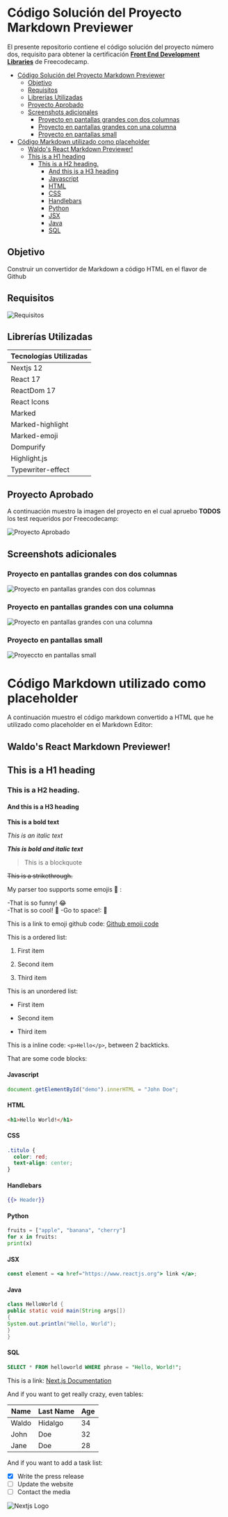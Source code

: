 # Código Solución del Proyecto Markdown Previewer

El presente repositorio contiene el código solución del proyecto número dos, requisito para obtener la certificación [**Front End Development Libraries**](https://www.freecodecamp.org/learn/front-end-development-libraries/front-end-development-libraries-projects/build-a-markdown-previewer) de Freecodecamp.

- [Código Solución del Proyecto Markdown Previewer](#código-solución-del-proyecto-markdown-previewer)
  - [Objetivo](#objetivo)
  - [Requisitos](#requisitos)
  - [Librerías Utilizadas](#librerías-utilizadas)
  - [Proyecto Aprobado](#proyecto-aprobado)
  - [Screenshots adicionales](#screenshots-adicionales)
    - [Proyecto en pantallas grandes con dos columnas](#proyecto-en-pantallas-grandes-con-dos-columnas)
    - [Proyecto en pantallas grandes con una columna](#proyecto-en-pantallas-grandes-con-una-columna)
    - [Proyecto en pantallas small](#proyecto-en-pantallas-small)
- [Código Markdown utilizado como placeholder](#código-markdown-utilizado-como-placeholder)
  - [Waldo's React Markdown Previewer!](#waldos-react-markdown-previewer)
  - [This is a H1 heading](#this-is-a-h1-heading)
    - [This is a H2 heading.](#this-is-a-h2-heading)
      - [And this is a H3 heading](#and-this-is-a-h3-heading)
      - [Javascript](#javascript)
      - [HTML](#html)
      - [CSS](#css)
      - [Handlebars](#handlebars)
      - [Python](#python)
      - [JSX](#jsx)
      - [Java](#java)
      - [SQL](#sql)

## Objetivo

Construir un convertidor de Markdown a código HTML en el flavor de Github

## Requisitos

![Requisitos](./screenshots/requisitos.webp)

## Librerías Utilizadas

| Tecnologías Utilizadas |
| ---------------------- |
| Nextjs 12              |
| React 17               |
| ReactDom 17            |
| React Icons            |
| Marked                 |
| Marked-highlight       |
| Marked-emoji           |
| Dompurify              |
| Highlight.js           |
| Typewriter-effect      |

## Proyecto Aprobado

A continuación muestro la imagen del proyecto en el cual apruebo **TODOS** los test requeridos por Freecodecamp:

![Proyecto Aprobado](./screenshots/proyecto_all_test_aprobados.webp)

## Screenshots adicionales

### Proyecto en pantallas grandes con dos columnas

![Proyecto en pantallas grandes con dos columnas](./screenshots/pantallas_grandes_dos_columnas.webp)

### Proyecto en pantallas grandes con una columna

![Proyecto en pantallas grandes con una columna](./screenshots/pantallas_grandes_una_columna.webp)

### Proyecto en pantallas small

![Proyeccto en pantallas small](./screenshots/pantallas_small.webp)

# Código Markdown utilizado como placeholder

A continuación muestro el código markdown convertido a HTML que he utilizado como placeholder en el Markdown Editor:

## Waldo's React Markdown Previewer!

## This is a H1 heading

### This is a H2 heading.

#### And this is a H3 heading

**This is a bold text**

_This is an italic text_

**_This is bold and italic text_**

> This is a blockquote

~~This is a strikethrough.~~

My parser too supports some emojis :tada: :

-That is so funny! :joy:  
-That is so cool! :tada:
-Go to space!: :rocket:

This is a link to emoji github code: [Github emoji code](https://gist.github.com/rxaviers/7360908)

This is a ordered list:

1. First item

2. Second item

3. Third item

This is an unordered list:

- First item

- Second item

- Third item

This is a inline code: `<p>Hello</p>`, between 2 backticks.

That are some code blocks:

#### Javascript

```js
document.getElementById("demo").innerHTML = "John Doe";
```

#### HTML

```html
<h1>Hello World!</h1>
```

#### CSS

```css
.titulo {
  color: red;
  text-align: center;
}
```

#### Handlebars

```hbs
{{> Header}}
```

#### Python

```python
fruits = ["apple", "banana", "cherry"]
for x in fruits:
print(x)
```

#### JSX

```jsx
const element = <a href="https://www.reactjs.org"> link </a>;
```

#### Java

```java
class HelloWorld {
public static void main(String args[])
{
System.out.println("Hello, World");
}
}
```

#### SQL

```sql
SELECT * FROM helloworld WHERE phrase = "Hello, World!";
```

This is a link: [Next.js Documentation](https://nextjs.org/docs)

And if you want to get really crazy, even tables:

| Name  | Last Name | Age |
| ----- | --------- | --- |
| Waldo | Hidalgo   | 34  |
| John  | Doe       | 32  |
| Jane  | Doe       | 28  |

And if you want to add a task list:

- [x] Write the press release
- [ ] Update the website
- [ ] Contact the media

![Nextjs Logo](https://static-00.iconduck.com/assets.00/nextjs-icon-2048x1234-pqycciiu.png)
